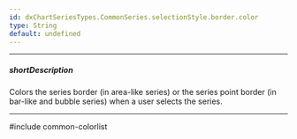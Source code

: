 ```yaml
---
id: dxChartSeriesTypes.CommonSeries.selectionStyle.border.color
type: String
default: undefined
---
```

---
##### shortDescription
Colors the series border (in area-like series) or the series point border (in bar-like and bubble series) when a user selects the series.

---
#include common-colorlist